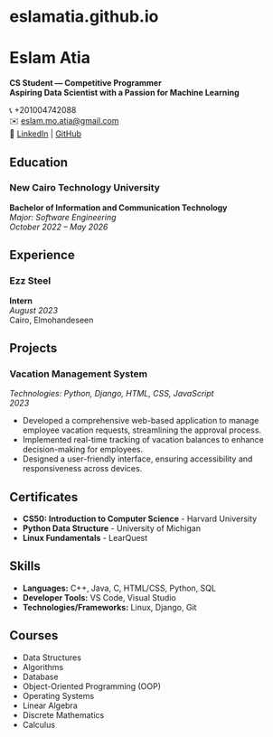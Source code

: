 # eslamatia.github.io

# Eslam Atia

**CS Student — Competitive Programmer**  
**Aspiring Data Scientist with a Passion for Machine Learning**  

📞 +201004742088  
✉️ eslam.mo.atia@gmail.com  
🔗 [LinkedIn](https://linkedin.com/in/ekor) | [GitHub](https://github.com/ekorayem)

## Education

### New Cairo Technology University  
**Bachelor of Information and Communication Technology**  
*Major: Software Engineering*  
*October 2022 – May 2026*  

## Experience

### Ezz Steel  
**Intern**  
*August 2023*  
Cairo, Elmohandeseen

## Projects

### Vacation Management System  
*Technologies: Python, Django, HTML, CSS, JavaScript*  
*2023*  
- Developed a comprehensive web-based application to manage employee vacation requests, streamlining the approval process.
- Implemented real-time tracking of vacation balances to enhance decision-making for employees.
- Designed a user-friendly interface, ensuring accessibility and responsiveness across devices.

## Certificates

- **CS50: Introduction to Computer Science** - Harvard University
- **Python Data Structure** - University of Michigan
- **Linux Fundamentals** - LearQuest

## Skills

- **Languages:** C++, Java, C, HTML/CSS, Python, SQL
- **Developer Tools:** VS Code, Visual Studio
- **Technologies/Frameworks:** Linux, Django, Git

## Courses

- Data Structures
- Algorithms
- Database
- Object-Oriented Programming (OOP)
- Operating Systems
- Linear Algebra
- Discrete Mathematics
- Calculus
